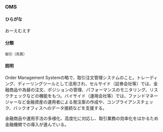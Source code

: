 <div style="display:none;">

## [あ行](securities-terms?id=あ行)
## [か行](securities-terms?id=か行)
## [さ行](securities-terms?id=さ行)
## [た行](securities-terms?id=た行)
## [な行](securities-terms?id=な行)
## [は行](securities-terms?id=は行)
## [ま行](securities-terms?id=ま行)
## [や行](securities-terms?id=や行)
## [ら行](securities-terms?id=ら行)
## [わ行](securities-terms?id=わ行)
## [英数字・記号](securities-terms?id=英数字・記号)

</div>

### OMS

#### ひらがな

おーえむえす

#### 分類

`取引（売買）`

#### 説明

Order Management Systemの略で、取引注文管理システムのこと。トレーディング、ディーリングツールとして活用され、セルサイド（証券会社等）では、金融商品や為替の注文、ポジションの管理、パフォーマンスのモニタリング、リスクチェックなどの機能をもつ。バイサイド（運用会社等）では、ファンドマネージャーなど金融資産の運用者による発注案の作成や、コンプライアンスチェック、バックオフィスへのデータ接続などを支援する。
 
金融商品や運用手法の多様化、高度化に対応し、取引業務の効率化をはかるため金融機関での導入が進んでいる。

